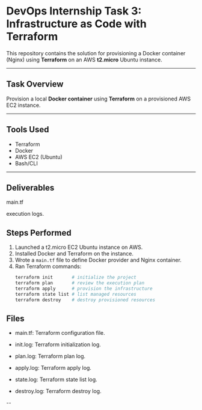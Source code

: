 
# DevOps Internship Task 3: Infrastructure as Code with Terraform

This repository contains the solution for provisioning a Docker container (Nginx) using **Terraform** on an AWS **t2.micro** Ubuntu instance.

---

## Task Overview

Provision a local **Docker container** using **Terraform** on a provisioned AWS EC2 instance.

---

## Tools Used

- Terraform
- Docker
- AWS EC2 (Ubuntu)
- Bash/CLI

---

## Deliverables

   main.tf
   
   execution logs.

##  Steps Performed

1. Launched a t2.micro EC2 Ubuntu instance on AWS.
2. Installed Docker and Terraform on the instance.
3. Wrote a `main.tf` file to define Docker provider and Nginx container.
4. Ran Terraform commands:
   ```bash
   terraform init       # initialize the project
   terraform plan       # review the execution plan
   terraform apply      # provision the infrastructure
   terraform state list # list managed resources
   terraform destroy    # destroy provisioned resources

## Files 

- main.tf: Terraform configuration file.

- init.log: Terraform initialization log.

- plan.log: Terraform plan log.

- apply.log: Terraform apply log.

- state.log: Terraform state list log.

- destroy.log: Terraform destroy log.

--
